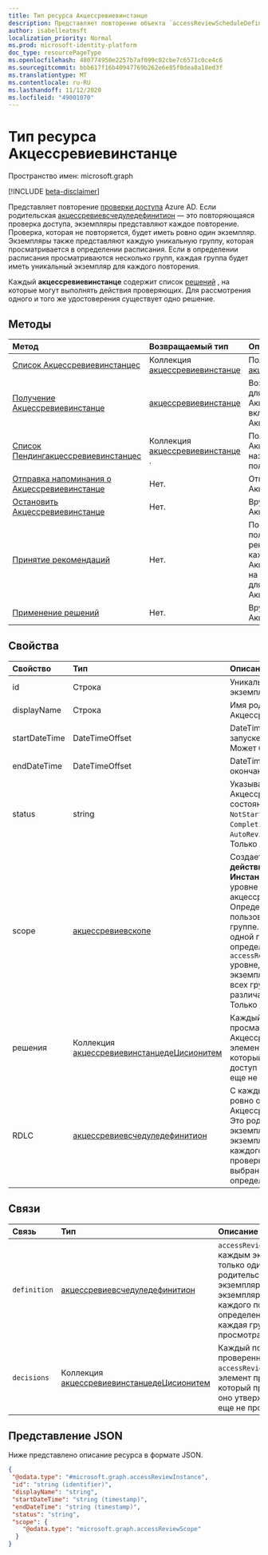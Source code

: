 ```yaml
---
title: Тип ресурса Акцессревиевинстанце
description: Представляет повторение объекта `accessReviewScheduleDefinition` .
author: isabelleatmsft
localization_priority: Normal
ms.prod: microsoft-identity-platform
doc_type: resourcePageType
ms.openlocfilehash: 480774950e2257b7af099c02cbe7c6571c0ce4c6
ms.sourcegitcommit: bbb617f16b40947769b262e6e85f0dea8a18ed3f
ms.translationtype: MT
ms.contentlocale: ru-RU
ms.lasthandoff: 11/12/2020
ms.locfileid: "49001070"
---
```

# <a name="accessreviewinstance-resource-type"></a>Тип ресурса Акцессревиевинстанце

Пространство имен: microsoft.graph

[!INCLUDE [beta-disclaimer](../../includes/beta-disclaimer.md)]

Представляет повторение [проверки доступа](accessreviewsv2-root.md) Azure AD. Если родительская [акцессревиевсчедуледефинитион](accessreviewscheduledefinition.md) — это повторяющаяся проверка доступа, экземпляры представляют каждое повторение. Проверка, которая не повторяется, будет иметь ровно один экземпляр. Экземпляры также представляют каждую уникальную группу, которая просматривается в определении расписания. Если в определении расписания просматриваются несколько групп, каждая группа будет иметь уникальный экземпляр для каждого повторения.

Каждый **акцессревиевинстанце** содержит список [решений](accessreviewinstancedecisionitem.md) , на которые могут выполнять действия проверяющих. Для рассмотрения одного и того же удостоверения существует одно решение.

## <a name="methods"></a>Методы

| Метод | Возвращаемый тип | Описание |
|:---------------|:--------|:----------|
|[Список Акцессревиевинстанцес](../api/accessreviewinstance-list.md) | Коллекция [акцессревиевинстанце](accessreviewinstance.md) | Получение списка объектов [акцессревиевинстанце](../resources/accessreviewinstance.md) и их свойств. |
|[Получение Акцессревиевинстанце](../api/accessreviewinstance-get.md) | [акцессревиевинстанце](accessreviewinstance.md) | Возвращает Акцессревиевинстанце для Акцессревиевсчедуледефинитион. Не включает в объект связанное АкцессревиевинстанцедеЦисионитем. |
|[Список Пендингакцессревиевинстанцес](../api/accessreviewinstance-pendingaccessreviewinstances.md) | Коллекция [акцессревиевинстанце](accessreviewinstance.md) . | Получение всех ожидающих Акцессревиевинстанце ресурсов, назначенных вызывающему пользователю. |
|[Отправка напоминания о Акцессревиевинстанце](../api/accessreviewinstance-sendreminder.md) | Нет. | Отправьте напоминание рецензентам Акцессревиевинстанце. |
|[Остановить Акцессревиевинстанце](../api/accessreviewinstance-stop.md) | Нет. | Вручную остановите Акцессревиевинстанце. |
|[Принятие рекомендаций](../api/accessreviewinstance-acceptrecommendations.md) | Нет. | Позволяет вызывающему пользователю принимать рекомендации по решению для каждого Нотревиевед АкцессревиевинстанцедеЦисионитем, на которые они пересматриваются для определенного Акцессревиевинстанце. |
|[Применение решений](../api/accessreviewinstance-applydecisions.md) | Нет. | Вручную применяйте решение для Акцессревиевинстанце. |



## <a name="properties"></a>Свойства
| Свойство | Тип | Описание |
| :-------------------------| :---------------------------------- | :---------- |
| id | Строка | Уникальный идентификатор экземпляра. |
| displayName | Строка | Имя родительского Акцессревиевсчедуледефинитион. |
| startDateTime | DateTimeOffset | DateTime при запланированном запуске проверки экземпляра. Может быть в будущем. |
| endDateTime | DateTimeOffset | DateTime при запланированном окончании проверки экземпляра. |
| status | string | Указывает состояние Акцессревиев. Типичные состояния:,,,,, `Initializing` `NotStarted` `Starting` `InProgress` `Completing` `Completed` , `AutoReviewing` и `AutoReviewed` .  Только для чтения.|
| scope | [акцессревиевскопе](accessreviewscope.md) | Создается на основе **области действия** и **Инстанцеенумератионскопе** на уровне акцессревиевсчедуледефинитион. Определяет область пользователей, проверенных в группе. В случае с проверкой одной группы область, определенная на `accessReviewScheduleDefinition` уровне, применяется ко всем экземплярам. В случае проверки всех групп область может различаться для каждой группы. Только для чтения.  | 
| решения | Коллекция [акцессревиевинстанцедеЦисионитем](accessreviewinstancedecisionitem.md) | Каждый пользователь, который просматривается в Акцессревиевинстанце, имеет элемент принятия решений, который представляет, был ли их доступ утвержден, отклонен или еще не проверен. |
| RDLC |[акцессревиевсчедуледефинитион](accessreviewscheduledefinition.md) | С каждым экземпляром связан ровно один Акцессревиевсчедуледефинитион. Это родительское расписание для экземпляра, в котором экземпляры создаются для каждого повторения определения проверки и каждая группа, выбранная для просмотра определением. |

## <a name="relationships"></a>Связи

| Связь | Тип   |Описание|
|:---------------|:--------|:----------|
| `definition`               |[акцессревиевсчедуледефинитион](accessreviewscheduledefinition.md)          | `accessReviewScheduleDefinition`С каждым экземпляром связан только один экземпляр. Это родительское расписание для экземпляра, в котором экземпляры создаются для каждого повторения определения проверки и каждая группа, выбранная для просмотра определением. |
| `decisions`               |Коллекция [акцессревиевинстанцедеЦисионитем](accessreviewinstancedecisionitem.md)        | Каждый пользователь, проверенный в элементе, `accessReviewInstance` имеет элемент принятия решений, который представляет, было ли оно утверждено, отклонено или еще не проверено. |

## <a name="json-representation"></a>Представление JSON

Ниже представлено описание ресурса в формате JSON.

<!-- {
  "blockType": "resource",
  "keyProperty": "id",
  "@odata.type": "microsoft.graph.accessReviewInstance",
  "baseType": "",
  "openType": false
}
-->

```json
{
 "@odata.type": "#microsoft.graph.accessReviewInstance",
 "id": "string (identifier)",
 "displayName": "string",
 "startDateTime": "string (timestamp)",
 "endDateTime": "string (timestamp)",
 "status": "string",
 "scope": {
    "@odata.type": "microsoft.graph.accessReviewScope"
  }
}
```

<!--
{
  "type": "#page.annotation",
  "description": "accessReviewInstance resource",
  "keywords": "",
  "section": "documentation",
  "tocPath": "",
  "suppressions": []
}
-->
